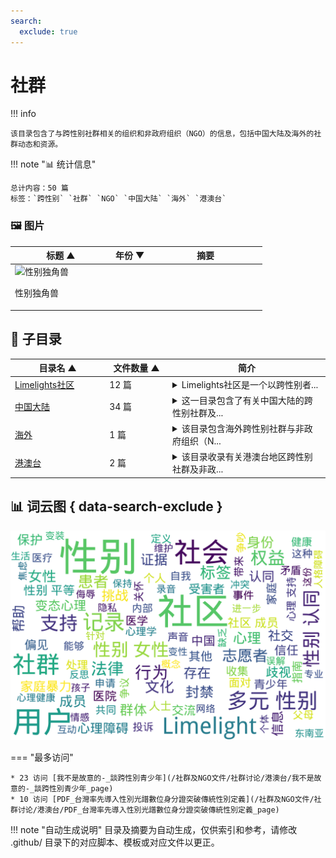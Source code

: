 ```yaml
---
search:
  exclude: true
---
```


# 社群


!!! info

    该目录包含了与跨性别社群相关的组织和非政府组织（NGO）的信息，包括中国大陆及海外的社群动态和资源。



!!! note "📊 统计信息"

    总计内容：50 篇
    标签：`跨性别` `社群` `NGO` `中国大陆` `海外` `港澳台`



### 🖼️ 图片

<table>
<thead><tr>
<th style="width: 40%" data-sortable="true" data-sort-direction="asc" data-sort-type="text">标题 ▲</th>
<th style="width: 15%" data-sortable="true" data-sort-direction="desc" data-sort-type="year">年份 ▼</th>
<th style="width: 45%">摘要</th>
</tr></thead>
<tbody>
<tr class="image-row">
                <td colspan="3">
                    <div class="image-item">
                        <img src="性别独角兽.jpg" alt="性别独角兽" />
                        <p>性别独角兽</p>
                    </div>
                </td>
            </tr>
</tbody>
</table>


## 📁 子目录

<table>
<thead><tr>
<th style="width: 30%" data-sortable="true" data-sort-direction="asc" data-sort-type="text">目录名 ▲</th>
<th style="width: 20%" data-sortable="true" data-sort-direction="asc" data-sort-type="text">文件数量 ▲</th>
<th style="width: 50%">简介</th>
</tr></thead>
<tbody>
<tr data-name="Limelights社区" data-count="12" data-date="0000-00-00">
                <td><a href="Limelights社区" class="md-button">Limelights社区</a></td>
                <td class="count-cell">12 篇</td>
                <td class="description-cell"><details markdown>
                    <summary>Limelights社区是一个以跨性别者...</summary>
                    <div class="description">
                        Limelights社区是一个以跨性别者及多元性别群体为核心的在线社群，在这一目录下，记录了多个关于社群内部事务的讨论和故事，这些文档反映了社区在发展过程中的各种挑战和成长：

，目录下的某些文件揭示了社群成员对社区内部治理及动态的探讨和反思。例如，凌子卿的记录文档深入分析了Limelight社区作为一个跨性别群体聚集地，在开放性与安全性之间的矛盾以及社群信任机制的重要性。记录中提及的社群内部关于用户偏见投诉及站外争议的处理显示了社区内成员间关系的微妙及与管理层的互动。

目录中的文件如《Artrs_2023年Limelight欺凌社区公开信》和《Limelight 往事小记》表明社区内的复杂历史。这些文档揭示了高等级用户对新用户监视控制的问题，以及社群从初期虚拟乌托邦演变为挑战的权力斗争场所，尤其是在秋橙事件中的处理经过披露。

关于多元性别标签的讨论展示了社群成员们对标签现象的复杂态度，以及这种现象在成员身份认同中的作用与争议，反映了社区中自我身份认同的挑战。最后，通过猛烈争议及骚动的记录，例如关涉秋橙的处罚通知，这些文本勾勒出了一个努力维护包容与安全的社群，却同样面对内外矛盾的动态图景。
                        <br>文件数量：12 篇
                    </div>
                </details></td>
            </tr>
<tr data-name="中国大陆" data-count="34" data-date="0000-00-00">
                <td><a href="中国大陆" class="md-button">中国大陆</a></td>
                <td class="count-cell">34 篇</td>
                <td class="description-cell"><details markdown>
                    <summary>这一目录包含了有关中国大陆的跨性别社群及...</summary>
                    <div class="description">
                        这一目录包含了有关中国大陆的跨性别社群及非政府组织（NGO）的信息和资源，旨在为跨性别者提供一个互助与支持的平台。
                        <br>文件数量：34 篇
                    </div>
                </details></td>
            </tr>
<tr data-name="海外" data-count="1" data-date="0000-00-00">
                <td><a href="海外" class="md-button">海外</a></td>
                <td class="count-cell">1 篇</td>
                <td class="description-cell"><details markdown>
                    <summary>该目录包含海外跨性别社群与非政府组织（N...</summary>
                    <div class="description">
                        该目录包含海外跨性别社群与非政府组织（NGO）的相关文件和信息，旨在介绍和记录这些社群如何支持跨性别人士及其所面临的挑战与机遇。
                        <br>文件数量：1 篇
                    </div>
                </details></td>
            </tr>
<tr data-name="港澳台" data-count="2" data-date="0000-00-00">
                <td><a href="港澳台" class="md-button">港澳台</a></td>
                <td class="count-cell">2 篇</td>
                <td class="description-cell"><details markdown>
                    <summary>该目录收录有关港澳台地区跨性别社群及非政...</summary>
                    <div class="description">
                        该目录收录有关港澳台地区跨性别社群及非政府组织的信息和资源，旨在为研究和了解这一人群的现状和需求提供支持。
                        <br>文件数量：2 篇
                    </div>
                </details></td>
            </tr>
</tbody>
</table>


## 📊 词云图 { data-search-exclude }

![词云图](abstracts_wordcloud.png)


<script>
const sortFunctions = {
    year: (a, b, direction) => {
        a = a === '未知' ? '0000' : a;
        b = b === '未知' ? '0000' : b;
        return direction === 'desc' ? b.localeCompare(a) : a.localeCompare(b);
    },
    count: (a, b, direction) => {
        const aNum = parseInt(a.match(/\d+/)?.[0] || '0');
        const bNum = parseInt(b.match(/\d+/)?.[0] || '0');
        return direction === 'desc' ? bNum - aNum : aNum - bNum;
    },
    text: (a, b, direction) => {
        return direction === 'desc' 
            ? b.localeCompare(a, 'zh-CN') 
            : a.localeCompare(b, 'zh-CN');
    }
};

document.addEventListener('DOMContentLoaded', function() {
    document.querySelectorAll('th[data-sortable="true"]').forEach(th => {
        th.style.cursor = 'pointer';
        th.addEventListener('click', () => sortTable(th));
        
        if (th.getAttribute('data-sort-direction')) {
            sortTable(th, true);
        }
    });
});

function sortTable(th, isInitial = false) {
    const table = th.closest('table');
    const tbody = table.querySelector('tbody');
    const colIndex = Array.from(th.parentNode.children).indexOf(th);
    
    // Store original rows with their sort values
    const rowsWithValues = Array.from(tbody.querySelectorAll('tr')).map(row => ({
        element: row,
        value: row.children[colIndex].textContent.trim(),
        html: row.innerHTML
    }));
    
    // Toggle or set initial sort direction
    const currentDirection = th.getAttribute('data-sort-direction');
    const direction = isInitial ? currentDirection : (currentDirection === 'desc' ? 'asc' : 'desc');
    
    // Update sort indicators
    th.closest('tr').querySelectorAll('th').forEach(header => {
        if (header !== th) {
            header.textContent = header.textContent.replace(/ [▼▲]$/, '');
            header.removeAttribute('data-sort-direction');
        }
    });
    
    th.textContent = th.textContent.replace(/ [▼▲]$/, '') + (direction === 'desc' ? ' ▼' : ' ▲');
    th.setAttribute('data-sort-direction', direction);
    
    // Get sort function based on column type
    const sortType = th.getAttribute('data-sort-type') || 'text';
    const sortFn = sortFunctions[sortType] || sortFunctions.text;
    
    // Sort rows
    rowsWithValues.sort((a, b) => sortFn(a.value, b.value, direction));
    
    // Clear and rebuild tbody
    tbody.innerHTML = '';
    rowsWithValues.forEach(row => {
        const tr = document.createElement('tr');
        tr.innerHTML = row.html;
        tbody.appendChild(tr);
    });
}

</script>
 

<div class="grid" markdown>

=== "最多访问"

    * 23 访问 [我不是故意的-_談跨性別青少年](/社群及NGO文件/社群讨论/港澳台/我不是故意的-_談跨性別青少年_page)
    * 10 访问 [PDF_台灣率先導入性別光譜數位身分證突破傳統性別定義](/社群及NGO文件/社群讨论/港澳台/PDF_台灣率先導入性別光譜數位身分證突破傳統性別定義_page)



</div>


!!! note "自动生成说明"
    目录及摘要为自动生成，仅供索引和参考，请修改 .github/ 目录下的对应脚本、模板或对应文件以更正。
